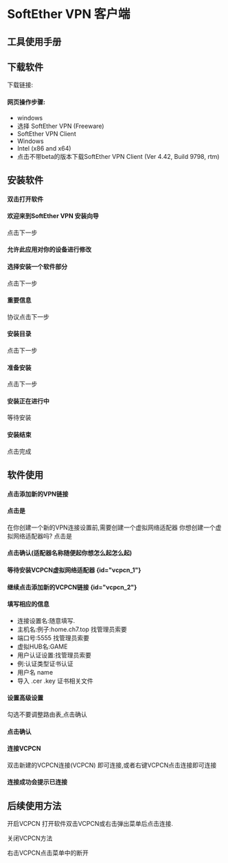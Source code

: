 # SoftEther VPN 客户端

## 工具使用手册

## 下载软件

下载链接:[](https://www.softether-download.com/cn.aspx?product=softether)

#### 网页操作步骤:

- windows
- 选择 SoftEther VPN (Freeware)
- SoftEther VPN Client
- Windows
- Intel (x86 and x64)
- 点击不带beta的版本下载SoftEther VPN Client (Ver 4.42, Build 9798, rtm)

## 安装软件

#### 双击打开软件

#### 欢迎来到SoftEther VPN 安装向导

点击下一步

#### 允许此应用对你的设备进行修改

#### 选择安装一个软件部分

点击下一步

#### 重要信息

协议点击下一步

#### 安装目录

点击下一步

#### 准备安装

点击下一步

#### 安装正在进行中

等待安装

#### 安装结束

点击完成

## 软件使用

#### 点击添加新的VPN链接

#### 点击是

在你创建一个新的VPN连接设置前,需要创建一个虚拟网络适配器
你想创建一个虚拟网络适配器吗?
点击是

#### 点击确认(适配器名称随便起你想怎么起怎么起)

#### 等待安装VCPCN虚拟网络适配器 {id="vcpcn_1"}

#### 继续点击添加新的VCPCN链接 {id="vcpcn_2"}

#### 填写相应的信息

- 连接设置名:随意填写.
- 主机名:例子:home.ch7.top 找管理员索要
- 端口号:5555 找管理员索要
- 虚拟HUB名:GAME
- 用户认证设置:找管理员索要
- 例:认证类型证书认证
- 用户名 name
- 导入 .cer .key 证书相关文件

#### 设置高级设置

勾选不要调整路由表,点击确认

#### 点击确认

#### 连接VCPCN

双击新建的VCPCN连接(VCPCN) 即可连接,或者右键VCPCN点击连接即可连接

#### 连接成功会提示已连接

## 后续使用方法

开启VCPCN 打开软件双击VCPCN或右击弹出菜单后点击连接.

关闭VCPCN方法

右击VCPCN点击菜单中的断开
